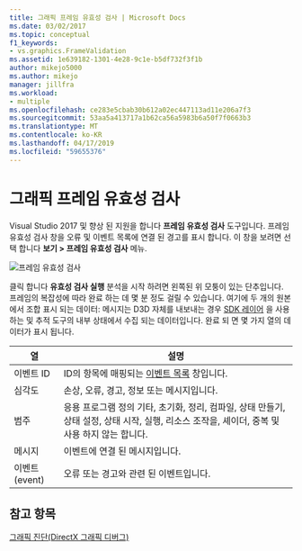 ```yaml
---
title: 그래픽 프레임 유효성 검사 | Microsoft Docs
ms.date: 03/02/2017
ms.topic: conceptual
f1_keywords:
- vs.graphics.FrameValidation
ms.assetid: 1e639182-1301-4e28-9c1e-b5df732f3f1b
author: mikejo5000
ms.author: mikejo
manager: jillfra
ms.workload:
- multiple
ms.openlocfilehash: ce283e5cbab30b612a02ec447113ad11e206a7f3
ms.sourcegitcommit: 53aa5a413717a1b62ca56a5983b6a50f7f0663b3
ms.translationtype: MT
ms.contentlocale: ko-KR
ms.lasthandoff: 04/17/2019
ms.locfileid: "59655376"
---
```

# <a name="graphics-frame-validation"></a>그래픽 프레임 유효성 검사
<!-- VERSIONLESS -->
Visual Studio 2017 및 향상 된 지원을 합니다 **프레임 유효성 검사** 도구입니다.  프레임 유효성 검사 창을 오류 및 이벤트 목록에 연결 된 경고를 표시 합니다.  이 창을 보려면 선택 합니다 **보기 > 프레임 유효성 검사** 메뉴.

![프레임 유효성 검사](media/gfx_diag_frame_validation.png)

클릭 합니다 **유효성 검사 실행** 분석을 시작 하려면 왼쪽된 위 모퉁이 있는 단추입니다.  프레임의 복잡성에 따라 완료 하는 데 몇 분 정도 걸릴 수 있습니다.  여기에 두 개의 원본에서 조합 표시 되는 데이터: 메시지는 D3D 자체를 내보내는 경우 [SDK 레이어](/windows/desktop/direct3d11/overviews-direct3d-11-devices-layers) 을 사용 하는 및 추적 도구의 내부 상태에서 수집 되는 데이터입니다. 완료 되 면 몇 가지 열의 데이터가 표시 됩니다.

| **열** | **설명** |
|------------| - |
| 이벤트 ID | ID의 항목에 매핑되는 [이벤트 목록](graphics-event-list.md) 창입니다. |
| 심각도 | 손상, 오류, 경고, 정보 또는 메시지입니다. |
| 범주 | 응용 프로그램 정의 기타, 초기화, 정리, 컴파일, 상태 만들기, 상태 설정, 상태 시작, 실행, 리소스 조작을, 셰이더, 중복 및 사용 하지 않는 합니다. |
| 메시지 | 이벤트에 연결 된 메시지입니다. |
| 이벤트(event) | 오류 또는 경고와 관련 된 이벤트입니다. |

## <a name="see-also"></a>참고 항목
[그래픽 진단(DirectX 그래픽 디버그)](visual-studio-graphics-diagnostics.md)
<!-- /VERSIONLESS -->